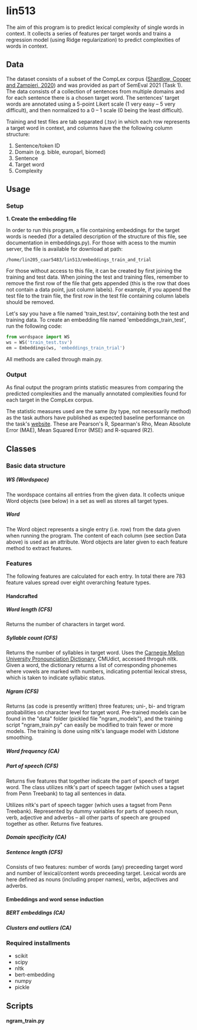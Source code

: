 # lin513

The aim of this program is to predict lexical complexity of single words in context. It collects a series of features per target words and trains a regression model (using Ridge regularization) to predict complexities of words in context.

## Data
The dataset consists of a subset of the CompLex corpus ([Shardlow, Cooper and Zampieri, 2020](https://arxiv.org/pdf/2003.07008.pdf)) and was provided as part of SemEval 2021 (Task 1). The data consists of a collection of sentences from multiple domains and for each sentence there is a chosen target word. The sentences' target words are annotated using a 5-point Likert scale (1 very easy – 5 very difficult), and then normalized to a 0 – 1 scale (0 being the least difficult). 

Training and test files are tab separated (.tsv) in which each row represents 
a target word in context, and columns have the the following column structure:
1. Sentence/token ID
2. Domain (e.g. bible, europarl, biomed)
3. Sentence
4. Target word
5. Complexity

## Usage

### Setup

**1.  Create the embedding file**

In order to run this program, a file containing embeddings for the target words is needed (for
a detailed description of the structure of this file, see documentation in embeddings.py).
For those with acess to the mumin server, the file is available for download at path: 

`/home/lin205_caar5483/lin513/embeddings_train_and_trial`

For those without access to this file, it can be created by first joining the training and test data.
When joining the test and training files, remember to remove the first row of the file that gets appended (this is the row that does not contain a data point, just column labels).
For example, if you append the test file to the train file, the first row in the test file containing column labels should be removed.

Let's say you have a file named 'train_test.tsv', containing both the test and training data.
To create an embedding file named 'embeddings_train_test', run the following code:

```python
from wordspace import WS
ws = WS('train_test.tsv')
em = Embeddings(ws, 'embeddings_train_trial')
```

All methods are called through main.py. 

### Output

As final output the program prints statistic measures from comparing the predicted complexities and the manually annotated complexities found for each target in the CompLex corpus.

The statistic measures used are the same (by type, not necessarily method) as the task authors have published as expected baseline performance on the task's [website](https://github.com/MMU-TDMLab/CompLex). These are Pearson's R, Spearman's Rho, Mean Absolute Error (MAE), Mean Squared Error (MSE) and R-squared (R2). 

## Classes

### Basic data structure

##### WS (Wordspace)

The wordspace contains all entries from the given data. It collects unique Word objects (see below) in a set as well as stores all target types.  

##### Word

The Word object represents a single entry (i.e. row) from the data given when running the program. The content of each column (see section Data above) is used as an attribute. Word objects are later given to each feature method to extract features.

### Features

The following features are calculated for each entry. In total there are 783 feature values spread over eight overarching feature types. 

#### Handcrafted

##### Word length (CFS)

Returns the number of characters in target word. 

##### Syllable count (CFS)

Returns the number of syllables in target word. Uses the [Carnegie Mellon University Pronounciation Dictionary](http://www.speech.cs.cmu.edu/cgi-bin/cmudict), CMUdict, accessed throguh nltk. Given a word, the dictionary returns a list of corresponding phonemes where vowels are marked with numbers, indicating potential lexical stress, which is taken to indicate syllabic status. 

##### Ngram (CFS)

Returns (as code is presently written) three features; uni-, bi- and trigram probabilities on character level for target word. Pre-trained models can be found in the "data" folder (pickled file "ngram_models"), and the training script "ngram_train.py" can easily be modified to train fewer or more models. The training is done using nltk's language model with Lidstone smoothing.  

##### Word frequency (CA)

##### Part of speech (CFS)
Returns five features that together indicate the part of speech of target word. The class utilizes nltk's part of speech tagger (which uses a tagset from Penn Treebank) to tag all sentences in data. 

Utilizes nltk's part of speech tagger (which uses a tagset from Penn Treebank). Represented by dummy variables for parts of speech noun, verb, adjective and adverbs – all other parts of speech are grouped together as other. Returns five features.

##### Domain specificity (CA)

##### Sentence length (CFS)
Consists of two features: number of words (any) preceeding target word and number of lexical/content words preceeding target. Lexical words are here defined as nouns (including proper names), verbs, adjectives and adverbs.

#### Embeddings and word sense induction 

##### BERT embeddings (CA)

##### Clusters and outliers (CA)







### Required installments

- scikit 
- scipy 
- nltk 
- bert-embedding 
- numpy
- pickle



## Scripts

#### ngram_train.py